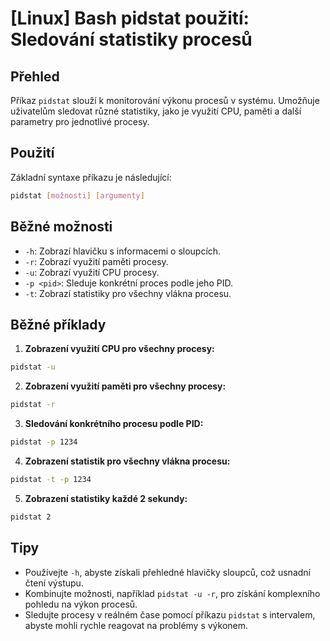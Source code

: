 # [Linux] Bash pidstat použití: Sledování statistiky procesů

## Přehled
Příkaz `pidstat` slouží k monitorování výkonu procesů v systému. Umožňuje uživatelům sledovat různé statistiky, jako je využití CPU, paměti a další parametry pro jednotlivé procesy.

## Použití
Základní syntaxe příkazu je následující:

```bash
pidstat [možnosti] [argumenty]
```

## Běžné možnosti
- `-h`: Zobrazí hlavičku s informacemi o sloupcích.
- `-r`: Zobrazí využití paměti procesy.
- `-u`: Zobrazí využití CPU procesy.
- `-p <pid>`: Sleduje konkrétní proces podle jeho PID.
- `-t`: Zobrazí statistiky pro všechny vlákna procesu.

## Běžné příklady
1. **Zobrazení využití CPU pro všechny procesy:**

```bash
pidstat -u
```

2. **Zobrazení využití paměti pro všechny procesy:**

```bash
pidstat -r
```

3. **Sledování konkrétního procesu podle PID:**

```bash
pidstat -p 1234
```

4. **Zobrazení statistik pro všechny vlákna procesu:**

```bash
pidstat -t -p 1234
```

5. **Zobrazení statistiky každé 2 sekundy:**

```bash
pidstat 2
```

## Tipy
- Používejte `-h`, abyste získali přehledné hlavičky sloupců, což usnadní čtení výstupu.
- Kombinujte možnosti, například `pidstat -u -r`, pro získání komplexního pohledu na výkon procesů.
- Sledujte procesy v reálném čase pomocí příkazu `pidstat` s intervalem, abyste mohli rychle reagovat na problémy s výkonem.